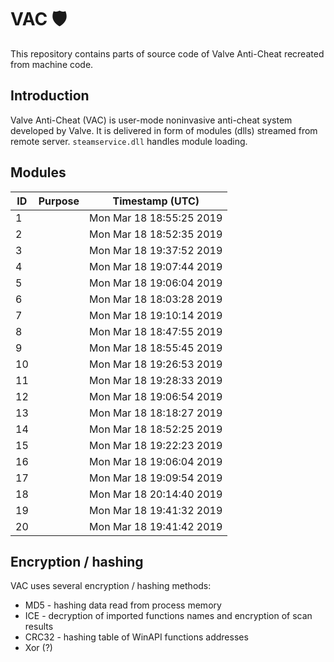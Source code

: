 # VAC 🛡️
This repository contains parts of source code of Valve Anti-Cheat recreated from machine code.

## Introduction
Valve Anti-Cheat (VAC) is user-mode noninvasive anti-cheat system developed by Valve. It is delivered in form of modules (dlls) streamed from remote server. `steamservice.dll` handles module loading.

## Modules
| ID | Purpose | Timestamp (UTC) |
| --- | --- | --- |
| 1 | | Mon Mar 18 18:55:25 2019 |
| 2 | | Mon Mar 18 18:52:35 2019 |
| 3 | | Mon Mar 18 19:37:52 2019 |
| 4 | | Mon Mar 18 19:07:44 2019 |
| 5 | | Mon Mar 18 19:06:04 2019 |
| 6 | | Mon Mar 18 18:03:28 2019 |
| 7 | | Mon Mar 18 19:10:14 2019 |
| 8 | | Mon Mar 18 18:47:55 2019 |
| 9 | | Mon Mar 18 18:55:45 2019 |
| 10 | | Mon Mar 18 19:26:53 2019 |
| 11 | | Mon Mar 18 19:28:33 2019 |
| 12 | | Mon Mar 18 19:06:54 2019 |
| 13 | | Mon Mar 18 18:18:27 2019 |
| 14 | | Mon Mar 18 18:52:25 2019 |
| 15 | | Mon Mar 18 19:22:23 2019 |
| 16 | | Mon Mar 18 19:06:04 2019 |
| 17 | | Mon Mar 18 19:09:54 2019 |
| 18 | | Mon Mar 18 20:14:40 2019 |
| 19 | | Mon Mar 18 19:41:32 2019 |
| 20 | | Mon Mar 18 19:41:42 2019 |

## Encryption / hashing
VAC uses several encryption / hashing methods:
- MD5 - hashing data read from process memory
- ICE - decryption of imported functions names and encryption of scan results
- CRC32 - hashing table of WinAPI functions addresses
- Xor (?)